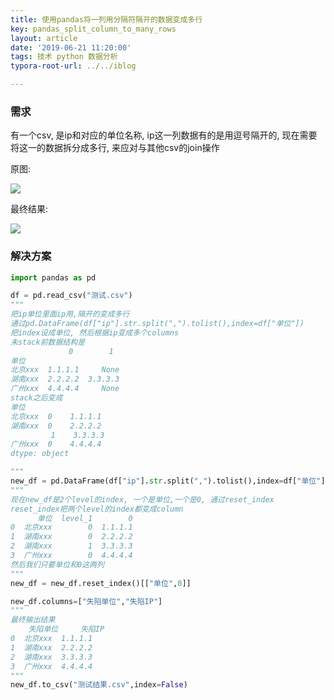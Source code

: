 ```yaml
---
title: 使用pandas将一列用分隔符隔开的数据变成多行
key: pandas_split_column_to_many_rows
layout: article
date: '2019-06-21 11:20:00'
tags: 技术 python 数据分析
typora-root-url: ../../iblog

---
```


### 需求

有一个csv, 是ip和对应的单位名称, ip这一列数据有的是用逗号隔开的, 现在需要将这一的数据拆分成多行, 来应对与其他csv的join操作

原图:

![](https://imgs.zhangbaobao.cn/img/20190621114220.png)



最终结果:



![](https://imgs.zhangbaobao.cn/img/20190621131900.png)



### 解决方案

```python
import pandas as pd

df = pd.read_csv("测试.csv")
"""
把ip单位里面ip用,隔开的变成多行
通过pd.DataFrame(df["ip"].str.split(",").tolist(),index=df["单位"])
把index设成单位, 然后根据ip变成多个columns
未stack前数据结构是
             0        1
单位
北京xxx  1.1.1.1     None
湖南xxx  2.2.2.2  3.3.3.3
广州xxx  4.4.4.4     None
stack之后变成
单位
北京xxx  0    1.1.1.1
湖南xxx  0    2.2.2.2
         1    3.3.3.3
广州xxx  0    4.4.4.4
dtype: object

"""
new_df = pd.DataFrame(df["ip"].str.split(",").tolist(),index=df["单位"]).stack()
"""
现在new_df是2个level的index, 一个是单位,一个是0, 通过reset_index
reset_index把两个level的index都变成column
      单位  level_1        0
0  北京xxx        0  1.1.1.1
1  湖南xxx        0  2.2.2.2
2  湖南xxx        1  3.3.3.3
3  广州xxx        0  4.4.4.4
然后我们只要单位和0这两列
"""
new_df = new_df.reset_index()[["单位",0]]

new_df.columns=["失陷单位","失陷IP"]
"""
最终输出结果
    失陷单位     失陷IP
0  北京xxx  1.1.1.1
1  湖南xxx  2.2.2.2
2  湖南xxx  3.3.3.3
3  广州xxx  4.4.4.4
"""
new_df.to_csv("测试结果.csv",index=False)
```

